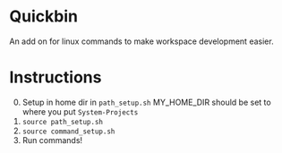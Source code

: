 # Quickbin
An add on for linux commands to make workspace development easier. 

# Instructions
0. Setup in home dir in `path_setup.sh` MY_HOME_DIR should be set to where you put `System-Projects`
1. `source path_setup.sh`
2. `source command_setup.sh`
3. Run commands! 
